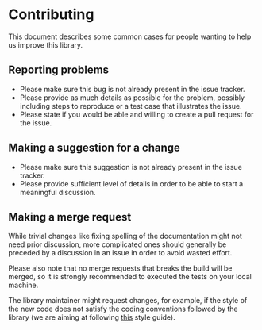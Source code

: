 # Contributing

This document describes some common cases for people wanting to help us improve
this library.

## Reporting problems

* Please make sure this bug is not already present in the issue tracker.
* Please provide as much details as possible for the problem, possibly
  including steps to reproduce or a test case that illustrates the issue.
* Please state if you would be able and willing to create a pull request for
  the issue.

## Making a suggestion for a change

* Please make sure this suggestion is not already present in the issue tracker.
* Please provide sufficient level of details in order to be able to start a
  meaningful discussion.

## Making a merge request

While trivial changes like fixing spelling of the documentation might not need
prior discussion, more complicated ones should generally be preceded by a
discussion in an issue in order to avoid wasted effort.

Please also note that no merge requests that breaks the build will be merged,
so it is strongly recommended to executed the tests on your local machine.

The library maintainer might request changes, for example, if the style of the
new code does not satisfy the coding conventions followed by the library (we
are aiming at following [this][1] style guide).

[1]: https://github.com/rust-dev-tools/fmt-rfcs/blob/master/guide/guide.md
